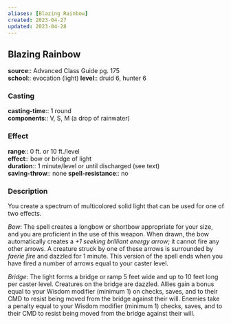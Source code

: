 ```yaml
---
aliases: [Blazing Rainbow]
created: 2023-04-27
updated: 2023-04-28
---
```


## Blazing Rainbow

**source**:: Advanced Class Guide pg. 175  
**school**:: evocation (light)
**level**:: druid 6, hunter 6

### Casting

**casting-time**:: 1 round  
**components**:: V, S, M (a drop of rainwater)

### Effect

**range**:: 0 ft. or 10 ft./level  
**effect**:: bow or bridge of light  
**duration**:: 1 minute/level or until discharged (see text)  
**saving-throw**:: none
**spell-resistance**:: no

### Description

You create a spectrum of multicolored solid light that can be used for one of two effects.  
  
*Bow*: The spell creates a longbow or shortbow appropriate for your size, and you are proficient in the use of this weapon. When drawn, the bow automatically creates a *+1 seeking brilliant energy arrow*; it cannot fire any other arrows. A creature struck by one of these arrows is surrounded by *faerie fire* and dazzled for 1 minute. This version of the spell ends when you have fired a number of arrows equal to your caster level.  
  
*Bridge*: The light forms a bridge or ramp 5 feet wide and up to 10 feet long per caster level. Creatures on the bridge are dazzled. Allies gain a bonus equal to your Wisdom modifier (minimum 1) on checks, saves, and to their CMD to resist being moved from the bridge against their will. Enemies take a penalty equal to your Wisdom modifier (minimum 1) checks, saves, and to their CMD to resist being moved from the bridge against their will.
